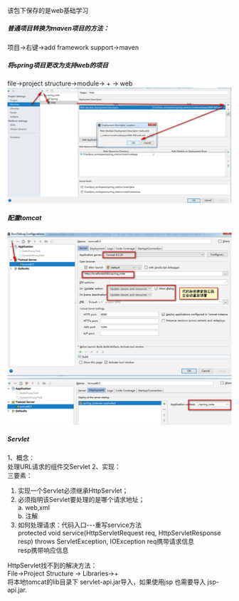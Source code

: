 该包下保存的是web基础学习  
##### 普通项目转换为maven项目的方法：  
项目->右键->add framework support->maven
##### 将spring项目更改为支持web的项目
file->project structure->module-> + -> web  
![supportweb](https://github.com/wongkee/images/blob/master/spring_note/webbasic/supportweb.jpg) 
##### 配置tomcat
![tomcat](https://github.com/wongkee/images/blob/master/spring_note/webbasic/tomcatconfig.jpg)
![tomacat](https://github.com/wongkee/images/blob/master/spring_note/webbasic/tomcatconfig2.jpg)  


##### Servlet
1、概念：  
处理URL请求的组件交Servlet
2、实现：  
三要素：  
1. 实现一个Servlet必须继承HttpServlet；  
2. 必须指明该Servlet要处理的是哪个请求地址；  
       a.  web,xml  
       b. 注解
3. 如何处理请求：代码入口---重写service方法    
  protected void service(HttpServletRequest req, HttpServletResponse resp) throws ServletException, IOException
    req携带请求信息  
    resp携带响应信息  
    


HttpServlet找不到的解决方法：  
File->Project Structure -> Libraries->+   
将本地tomcat的lib目录下 servlet-api.jar导入，如果使用jsp 也需要导入 jsp-api.jar.  
